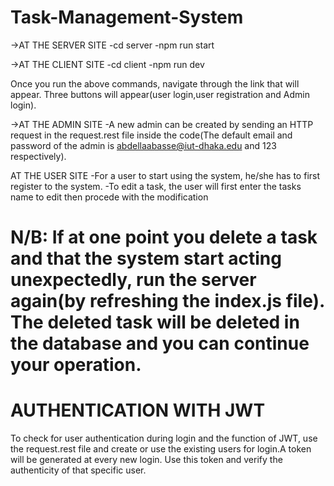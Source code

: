 # Task-Management-System
->AT THE SERVER SITE
-cd server -npm run start

->AT THE CLIENT SITE
-cd client 
-npm run dev

Once you run the above commands, navigate through the link that will appear. Three buttons will appear(user login,user registration and Admin login).

->AT THE ADMIN SITE
-A new admin can be created by sending an HTTP request in the request.rest file inside the code(The default email and password of the admin is abdellaabasse@iut-dhaka.edu and 123 respectively).

AT THE USER SITE
-For a user to start using the system, he/she has to first register to the system. 
-To edit a task, the user will first enter the tasks name to edit then procede with the modification 

# N/B: If at one point you delete a task and that the system start acting unexpectedly, run the server again(by refreshing the index.js file). The deleted task will be deleted in the database and you can continue your operation.

# AUTHENTICATION WITH JWT
To check for user authentication during login and the function of JWT, use the request.rest file and create or use the existing users for login.A token will be generated at every new login. 
Use this token and verify the authenticity of that specific user.
